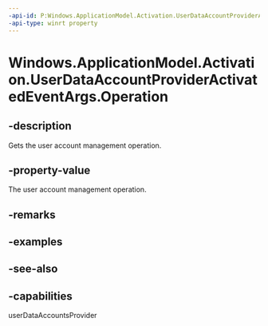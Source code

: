 ----api-id: P:Windows.ApplicationModel.Activation.UserDataAccountProviderActivatedEventArgs.Operation
-api-type: winrt property
---<!-- Property syntaxpublic Windows.ApplicationModel.UserDataAccounts.Provider.IUserDataAccountProviderOperation Operation { get; }--># Windows.ApplicationModel.Activation.UserDataAccountProviderActivatedEventArgs.Operation## -descriptionGets the user account management operation.## -property-valueThe user account management operation.## -remarks## -examples## -see-also## -capabilitiesuserDataAccountsProvider